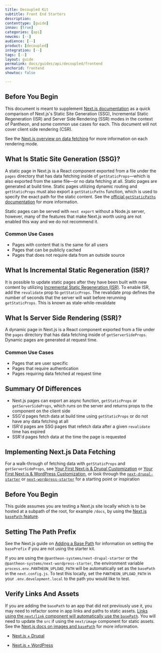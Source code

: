 ```yaml
---
title: Decoupled Kit
subtitle: Front End Starters
description:
contenttype: [guide]
innav: [true]
categories: [api]
newcms: [--]
audience: [--]
product: [decoupled]
integration: [--]
tags: [--]
layout: guide
permalink: docs/guides/api/decoupled/frontend
anchorid: frontend
showtoc: false

---
```


<TabList>

<Tab title="Next.js" id="next" active={true}>

<Accordion title="Differences Between SSG, ISR, and SSR" id="static-dynamic" icon="info-sign">

## Before You Begin

This document is meant to supplement
[Next.js documentation](https://nextjs.org/docs) as a quick comparison of
Next.js's Static Site Generation (SSG), Incremental Static Regeneration (ISR)
and Server Side Rendering (SSR) modes in the context of Pantheon, and some
common use cases for each. This document will not cover client side rendering
(CSR).

See the
[Next.js overview on data fetching](https://nextjs.org/docs/basic-features/data-fetching/overview)
for more information on each rendering mode.

## What Is Static Site Generation (SSG)?

A static page in Next.js is a React component exported from a file under the
`pages` directory that has data fetching inside of `getStaticProps`—which is
also exported from the same file—or no data fetching at all. Static pages are
generated at build time. Static pages utilizing dynamic routing and
`getStaticProps` must also export a `getStaticPaths` function, which is used to
specify the exact path for the static content. See the
[official `getStaticPaths` documentation](https://nextjs.org/docs/basic-features/data-fetching/get-static-paths)
for more information.

Static pages can be served with `next export` without a Node.js server, however,
many of the features that make Next.js worth using are not enabled this way and
we do not recommend it.

### Common Use Cases

- Pages with content that is the same for all users
- Pages that can be publicly cached
- Pages that does not require data from an outside source

## What Is Incremental Static Regeneration (ISR)?

It is possible to update static pages after they have been built with new
content by utilizing
[Incremental Static Regeneration (ISR)](https://nextjs.org/docs/basic-features/data-fetching/incremental-static-regeneration).
To enable ISR, add the `revalidate` prop to `getStaticProps`. The revalidate
prop defines the number of seconds that the server will wait before rerunning
`getStaticProps`. This is known as stale-while-revalidate

## What Is Server Side Rendering (SSR)?

A dynamic page in Next.js is a React component exported from a file under the
`pages` directory that has data fetching inside of `getServerSideProps`. Dynamic
pages are generated at request time.

### Common Use Cases

- Pages that are user specific
- Pages that require authentication
- Pages requiring data fetched at request time

## Summary Of Differences

- Next.js pages can export an async function, `getStaticProps` or
  `getServerSideProps`, which runs on the server and returns props to the
  component on the client side
- SSG'd pages fetch data at build time using `getStaticProps` or do not have any
  data fetching at all
- ISR'd pages are SSG pages that refetch data after a given `revalidate` time
  has expired
- SSR'd pages fetch data at the time the page is requested

## Implementing Next.js Data Fetching

For a walk-through of fetching data with `getStaticProps` and
`getServerSideProps`, see
[Your First Next.js & Drupal Customization](./Next.js%20%2B%20Drupal/your-first-customization.md)
or
[Your First Next.js & WordPress Customization](./Next.js%20%2B%20WordPress/your-first-customization.md),
or look through the
[`next-drupal-starter`](https://github.com/pantheon-systems/decoupled-kit-js/tree/canary/starters/next-drupal-starter/)
or
[`next-wordpress-starter`](https://github.com/pantheon-systems/decoupled-kit-js/tree/canary/starters/next-wordpress-starter)
for a starting point or inspiration


</Accordion>

<Accordion title="Setting Path Prefix For Testing Locally" id="set-base-path" icon="wrench">

## Before You Begin

This guide assumes you are testing a Next.js site locally which is to be hosted at a subpath of the root, for example `/docs`, by using the [Next.js `basePath` feature](https://nextjs.org/docs/api-reference/next.config.js/basepath).

## Setting The Path Prefix
See the Next.js guide on [Adding a Base Path](https://nextjs.org/docs/api-reference/next.config.js/basepath) for information on setting the `basePrefix` if you are not using the starter kit.

If you are using the `@pantheon-systems/next-drupal-starter` or the `@pantheon-systems/next-wordpress-starter`, the environment variable `process.env.PANTHEON_UPLOAD_PATH` will be automatically set as the `basePath` in the `next.config.js`. To test this locally, set the `PANTHEON_UPLOAD_PATH` in your `.env.development.local` to the path you would like to test.


## Verify Links And Assets
If you are adding the `basePath` to an app that did not previously use it, you may need to refactor some in app links and paths to static assets. [Links using the `next/link` component will automatically use the `basePath`](https://nextjs.org/docs/api-reference/next.config.js/basepath#links). You will need to update the `src` if using the `next/image` component for static assets. See the [Next.js docs on images and `basePath`](https://nextjs.org/docs/api-reference/next.config.js/basepath#images) for more information.

</Accordion>


* [Next.js + Drupal](/guides/api/decoupled/frontend-starters/nextjs/nextjs-drupal/introduction)

* [Next.js + WordPress](/guides/api/decoupled/frontend-starters/nextjs/nextjs-wordpress/introduction)

</Tab>


<Tab title="Gatsby" id="gatsby">
</Tab>

</TabList>